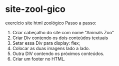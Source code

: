 # site-zool-gico
exercício site html zoológico
Passo a passo:
   1. Criar cabeçalho do site com nome "Animals Zoo"
   2. Criar Div contendo os dois conteúdos textuais
   3. Setar essa Div para display: flex;
   4. Colocar as duas imagens lado a lado.
   5. Outra DIV contendo os próximos conteúdos.
   6. Criar um footer no HTML.
